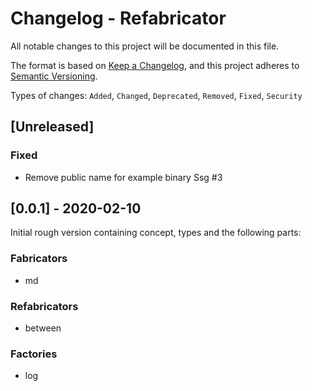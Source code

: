 # Changelog - Refabricator
All notable changes to this project will be documented in this file.

The format is based on [Keep a Changelog](https://keepachangelog.com/en/1.0.0/),
and this project adheres to [Semantic Versioning](https://semver.org/spec/v2.0.0.html).

Types of changes: `Added`, `Changed`, `Deprecated`, `Removed`, `Fixed`, `Security`

## [Unreleased]
### Fixed
- Remove public name for example binary Ssg #3


## [0.0.1] - 2020-02-10
Initial rough version containing concept, types and the following parts:

### Fabricators
- md

### Refabricators
- between

### Factories
- log
